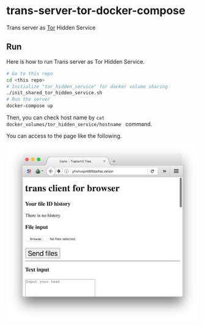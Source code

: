 # trans-server-tor-docker-compose

Trans server as [Tor](https://www.torproject.org/) Hidden Service

## Run

Here is how to run Trans server as Tor Hidden Service.

```bash
# Go to this repo
cd <this repo>
# Initialize "tor_hidden_service" for docker volume sharing
./init_shared_tor_hidden_service.sh 
# Run the server
docker-compose up
```

Then, you can check host name by
`cat docker_volumes/tor_hidden_service/hostname ` command.

You can access to the page like the following.

![demo1](demo_images/demo1.png)
